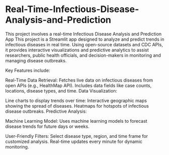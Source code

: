 # Real-Time-Infectious-Disease-Analysis-and-Prediction
This project involves a real-time Infectious Disease Analysis and Prediction App
This project is a Streamlit app designed to analyze and predict trends in infectious diseases in real time. 
Using open-source datasets and CDC APIs, it provides interactive visualizations and predictive analytics to assist researchers, public health officials, 
and decision-makers in monitoring and managing disease outbreaks.

Key Features include: 

Real-Time Data Retrieval: Fetches live data on infectious diseases from open APIs (e.g., HealthMap API).
Includes data fields like case counts, locations, disease types, and time.
Data Visualization:

Line charts to display trends over time: Interactive geographic maps showing the spread of diseases.
Heatmaps for hotspots of infectious disease outbreaks.
Predictive Analysis:

Machine Learning Model: Uses machine learning models to forecast disease trends for future days or weeks.

User-Friendly Filters: Select disease type, region, and time frame for customized analysis.
Real-time updates every minute for dynamic monitoring.
